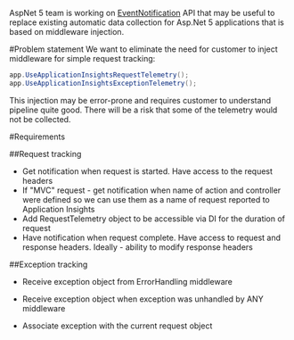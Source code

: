 AspNet 5 team is working on [EventNotification](https://github.com/aspnet/eventnotification) API that may be useful to replace existing automatic data collection for Asp.Net 5 applications that is based on middleware injection.

#Problem statement
We want to eliminate the need for customer to inject middleware for simple request tracking:
``` csharp
app.UseApplicationInsightsRequestTelemetry();
app.UseApplicationInsightsExceptionTelemetry();
```
This injection may be error-prone and requires customer to understand pipeline quite good. There will be a risk that some of the telemetry would not be collected.

#Requirements

##Request tracking
- Get notification when request is started. Have access to the request headers
- If "MVC" request - get notification when name of action and controller were defined so we can use them as a name of request reported to Application Insights
- Add RequestTelemetry object to be accessible via DI for the duration of request
- Have notification when request complete. Have access to request and response headers. Ideally - ability to modify response headers

##Exception tracking
- Receive exception object from ErrorHandling middleware
- Receive exception object when exception was unhandled by ANY middleware

- Associate exception with the current request object